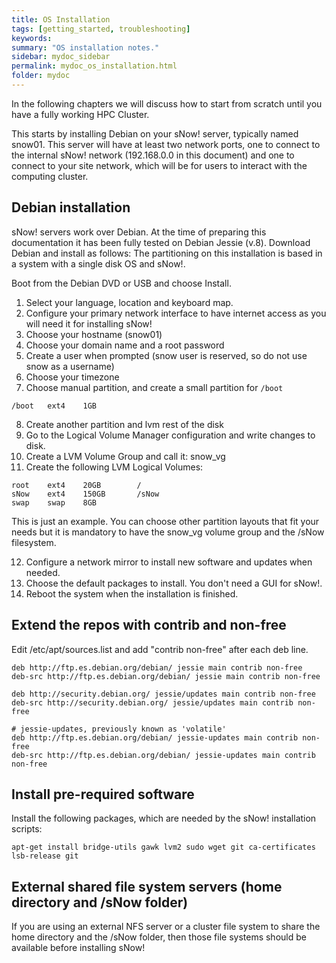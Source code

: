 ```yaml
---
title: OS Installation
tags: [getting_started, troubleshooting]
keywords:
summary: "OS installation notes."
sidebar: mydoc_sidebar
permalink: mydoc_os_installation.html
folder: mydoc
---
```

In the following chapters we will discuss how to start from scratch until you have a fully working HPC Cluster.

This starts by installing Debian on your sNow! server, typically named snow01. This server will have at least two network ports, one to connect to the internal sNow! network (192.168.0.0 in this document) and one to connect to your site network, which will be for users to interact with the computing cluster.

## Debian installation
sNow! servers work over Debian. At the time of preparing this documentation it has been fully tested on Debian Jessie (v.8).
Download Debian and install as follows:
The partitioning on this installation is based in a system with a single disk OS and sNow!.

Boot from the Debian DVD or USB and choose Install.
1. Select your language, location and keyboard map.
2. Configure your primary network interface to have internet access as you will need it for installing sNow!
3. Choose your hostname (snow01)
4. Choose your domain name and a root password
5. Create a user when prompted (snow user is reserved, so do not use snow as a username)
6. Choose your timezone
7. Choose manual partition, and create a small partition for ```/boot```

```
/boot	ext4	1GB
```
8. Create another partition and lvm	rest of the disk
9. Go to the Logical Volume Manager configuration and write changes to disk.
10. Create a LVM Volume Group and call it: snow_vg
11. Create the following LVM Logical Volumes:

```
root	ext4	20GB		/
sNow	ext4	150GB		/sNow
swap	swap	8GB
```
This is just an example. You can choose other partition layouts that fit your needs but it is mandatory to have the snow_vg volume group and the /sNow filesystem.

12. Configure a network mirror to install new software and updates when needed.
13. Choose the default packages to install. You don't need a GUI for sNow!.
14. Reboot the system when the installation is finished.

## Extend the repos with contrib and non-free 
Edit /etc/apt/sources.list and add "contrib non-free" after each deb line.

```
deb http://ftp.es.debian.org/debian/ jessie main contrib non-free
deb-src http://ftp.es.debian.org/debian/ jessie main contrib non-free

deb http://security.debian.org/ jessie/updates main contrib non-free
deb-src http://security.debian.org/ jessie/updates main contrib non-free

# jessie-updates, previously known as 'volatile'
deb http://ftp.es.debian.org/debian/ jessie-updates main contrib non-free
deb-src http://ftp.es.debian.org/debian/ jessie-updates main contrib non-free
```
## Install pre-required software
Install the following packages, which are needed by the sNow! installation scripts:

```
apt-get install bridge-utils gawk lvm2 sudo wget git ca-certificates lsb-release git
```

## External shared file system servers (home directory and /sNow folder)
If you are using an external NFS server or a cluster file system to share the home directory and the /sNow folder, then those file systems should be available before installing sNow!

